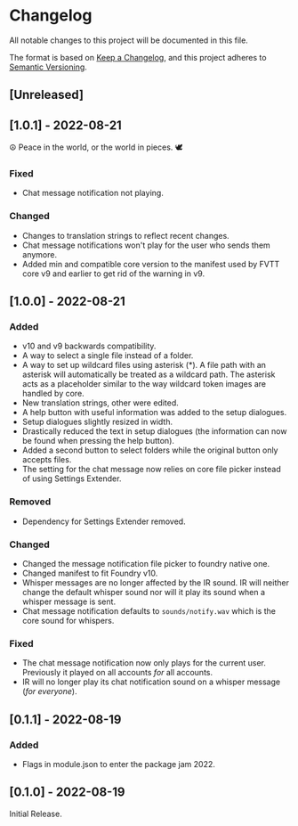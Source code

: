 # Changelog
All notable changes to this project will be documented in this file.

The format is based on [Keep a Changelog](https://keepachangelog.com/en/1.0.0/),
and this project adheres to [Semantic Versioning](https://semver.org/spec/v2.0.0.html).

## [Unreleased]
## [1.0.1] - 2022-08-21
☮️ Peace in the world, or the world in pieces. 🕊️
### Fixed
- Chat message notification not playing.
### Changed
- Changes to translation strings to reflect recent changes.
- Chat message notifications won't play for the user who sends them anymore.
- Added min and compatible core version to the manifest used by FVTT core v9 and earlier to get rid of the warning in v9.

## [1.0.0] - 2022-08-21
### Added
- v10 and v9 backwards compatibility.
- A way to select a single file instead of a folder.
- A way to set up wildcard files using asterisk (*). A file path with an asterisk will automatically be treated as a wildcard path. The asterisk acts as a placeholder similar to the way wildcard token images are handled by core.
- New translation strings, other were edited.
- A help button with useful information was added to the setup dialogues.
- Setup dialogues slightly resized in width.
- Drastically reduced the text in setup dialogues (the information can now be found when pressing the help button).
- Added a second button to select folders while the original button only accepts files.
- The setting for the chat message now relies on core file picker instead of using Settings Extender.
### Removed
- Dependency for Settings Extender removed.
### Changed
- Changed the message notification file picker to foundry native one.
- Changed manifest to fit Foundry v10.
- Whisper messages are no longer affected by the IR sound. IR will neither change the default whisper sound nor will it play its sound when a whisper message is sent.
- Chat message notification defaults to `sounds/notify.wav` which is the core sound for whispers.
### Fixed
- The chat message notification now only plays for the current user. Previously it played on all accounts *for* all accounts.
- IR will no longer play its chat notification sound on a whisper message (*for everyone*).

## [0.1.1] - 2022-08-19
### Added
- Flags in module.json to enter the package jam 2022.

## [0.1.0] - 2022-08-19
Initial Release.